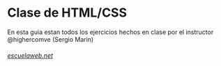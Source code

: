 Clase de HTML/CSS
=================

En esta guia estan todos los ejercicios hechos en clase por el instructor @highercomve (Sergio Marin)

###### [escuelaweb.net](http://www.escuelaweb.net)
